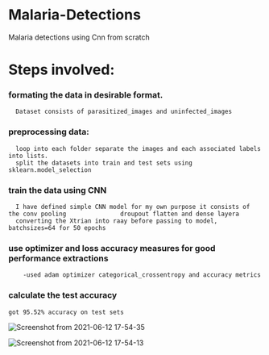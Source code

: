 
# Malaria-Detections
Malaria detections using Cnn from scratch
# Steps involved:
### formating the data in desirable format. 
      Dataset consists of parasitized_images and uninfected_images
### preprocessing  data:
      loop into each folder separate the images and each associated labels into lists.
      split the datasets into train and test sets using  sklearn.model_selection
### train the data using CNN
      I have defined simple CNN model for my own purpose it consists of the conv pooling               droupout flatten and dense layera 
      converting the Xtrian into raay before passing to model, batchsizes=64 for 50 epochs 
### use optimizer and loss accuracy measures for good performance extractions
        -used adam optimizer categorical_crossentropy and accuracy metrics
### calculate the test accuracy
    got 95.52% accuracy on test sets

![Screenshot from 2021-06-12 17-54-35](https://user-images.githubusercontent.com/83119874/121775534-0728f100-cba8-11eb-9876-d839a7adf0c7.png)


![Screenshot from 2021-06-12 17-54-13](https://user-images.githubusercontent.com/83119874/121775531-01331000-cba8-11eb-8a3f-f21cb31354c6.png)
